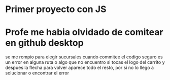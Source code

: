 # Primer proyecto con JS
# Profe me habia olvidado de comitear en github desktop
se me rompio para elegir sucursales cuando commitee el codigo seguro es un error en alguna ruta o algo que no encuentro
si tocas el logo del carrito y despues la flecha para volver aparece todo el resto, por si no lo llego a solucionar o encontrar el error
